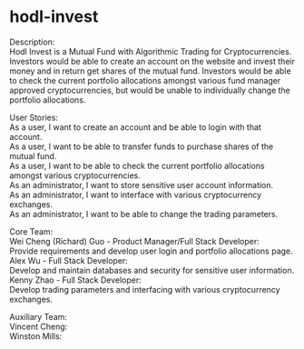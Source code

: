 # hodl-invest

Description:  
Hodl Invest is a Mutual Fund with Algorithmic Trading for Cryptocurrencies.    
Investors would be able to create an account on the website and invest their money and in return get shares of the mutual fund. Investors would be able to check the current portfolio allocations amongst various fund manager approved cryptocurrencies, but would be unable to individually change the portfolio allocations. 


User Stories:  
As a user, I want to create an account and be able to login with that account.  
As a user, I want to be able to transfer funds to purchase shares of the mutual fund.  
As a user, I want to be able to check the current portfolio allocations amongst various cryptocurrencies.  
As an administrator, I want to store sensitive user account information.  
As an administrator, I want to interface with various cryptocurrency exchanges.  
As an administrator, I want to be able to change the trading parameters.  


Core Team:  
Wei Cheng (Richard) Guo - Product Manager/Full Stack Developer:  
Provide requirements and develop user login and portfolio allocations page.  
Alex Wu - Full Stack Developer:  
Develop and maintain databases and security for sensitive user information.  
Kenny Zhao - Full Stack Developer:  
Develop trading parameters and interfacing with various cryptocurrency exchanges. 


Auxiliary Team:  
Vincent Cheng:  
Winston Mills:  
